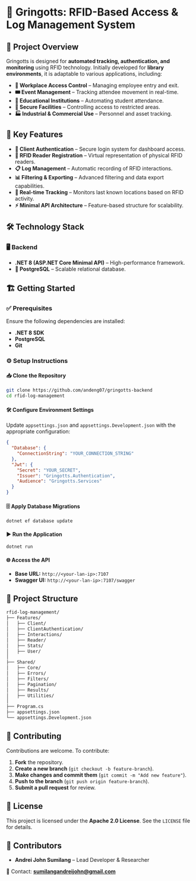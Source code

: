 # 📌 Gringotts: RFID-Based Access & Log Management System

## 📖 Project Overview

Gringotts is designed for **automated tracking, authentication, and monitoring** using RFID technology. Initially developed for **library environments**, it is adaptable to various applications, including:

- **🏢 Workplace Access Control** – Managing employee entry and exit.
- **🎟️ Event Management** – Tracking attendee movement in real-time.
- **🏫 Educational Institutions** – Automating student attendance.
- **🔐 Secure Facilities** – Controlling access to restricted areas.
- **🏭 Industrial & Commercial Use** – Personnel and asset tracking.

## 🚀 Key Features

- **🔑 Client Authentication** – Secure login system for dashboard access.
- **📡 RFID Reader Registration** – Virtual representation of physical RFID readers.
- **📋 Log Management** – Automatic recording of RFID interactions.
- **📊 Filtering & Exporting** – Advanced filtering and data export capabilities.
- **📍 Real-time Tracking** – Monitors last known locations based on RFID activity.
- **⚡ Minimal API Architecture** – Feature-based structure for scalability.

## 🛠 Technology Stack

### 🖥 Backend

- **.NET 8 (ASP.NET Core Minimal API)** – High-performance framework.
- **🐘 PostgreSQL** – Scalable relational database.

## 🏗 Getting Started

### ✅ Prerequisites

Ensure the following dependencies are installed:

- **.NET 8 SDK**
- **PostgreSQL**
- **Git**

### ⚙️ Setup Instructions

#### 📥 Clone the Repository

```sh
git clone https://github.com/andeng07/gringotts-backend
cd rfid-log-management
```

#### 🛠 Configure Environment Settings

Update `appsettings.json` and `appsettings.Development.json` with the appropriate configuration:

```json
{
  "Database": {
    "ConnectionString": "YOUR_CONNECTION_STRING"
  },
  "Jwt": {
    "Secret": "YOUR_SECRET",
    "Issuer": "Gringotts.Authentication",
    "Audience": "Gringotts.Services"
  }
}
```

#### 🗄 Apply Database Migrations

```
dotnet ef database update
```

#### ▶️ Run the Application

```
dotnet run
```

#### 🌐 Access the API

- **Base URL:** `http://<your-lan-ip>:7107`
- **Swagger UI:** `http://<your-lan-ip>:7107/swagger`

## 📂 Project Structure

```sh
rfid-log-management/
├── Features/
│   ├── Client/
│   ├── ClientAuthentication/
│   ├── Interactions/
│   ├── Reader/
│   ├── Stats/
│   ├── User/
│
├── Shared/
│   ├── Core/
│   ├── Errors/
│   ├── Filters/
│   ├── Pagination/
│   ├── Results/
│   ├── Utilities/
│
├── Program.cs
├── appsettings.json
└── appsettings.Development.json
```

## 🤝 Contributing

Contributions are welcome. To contribute:

1. **Fork** the repository.
2. **Create a new branch** (`git checkout -b feature-branch`).
3. **Make changes and commit them** (`git commit -m "Add new feature"`).
4. **Push to the branch** (`git push origin feature-branch`).
5. **Submit a pull request** for review.

## 📜 License

This project is licensed under the **Apache 2.0 License**. See the `LICENSE` file for details.

## 👥 Contributors

- **Andrei John Sumilang** – Lead Developer & Researcher

📩 Contact: **sumilangandreijohn@gmail.com**

